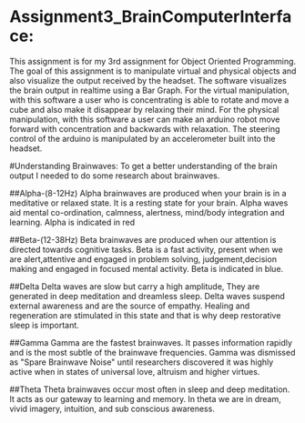 # Assignment3_BrainComputerInterface:
This assignment is for my 3rd assignment for Object Oriented Programming.
The goal of this assignment is to manipulate virtual and physical objects and also visualize the output received by the headset.
The software visualizes the brain output in realtime using a Bar Graph.
For the virtual manipulation, with this software a user who is concentrating is able to rotate and move a cube
and also make it disappear by relaxing their mind.
For the physical manipulation, with this software a user can make an arduino robot move forward with concentration and backwards with relaxation.
The steering control of the arduino is manipulated by an accelerometer built into the headset.

#Understanding Brainwaves:
To get a better understanding of the brain output I needed to do some research about brainwaves.

##Alpha-(8-12Hz)
Alpha brainwaves are produced when your brain is in a meditative or relaxed state.
It is a resting state for your brain. Alpha waves aid mental co-ordination, calmness, alertness, mind/body integration and learning.
Alpha is indicated in red

##Beta-(12-38Hz)
Beta brainwaves are produced when our attention is directed towards cognitive tasks.
Beta is a fast activity, present when we are alert,attentive and engaged in problem solving, judgement,decision making and engaged in focused mental activity.
Beta is indicated in blue.

##Delta
Delta waves are slow but carry a high amplitude, They are generated in deep meditation and dreamless sleep.
Delta waves suspend external awareness and are the source of empathy. Healing and regeneration are stimulated in this state and that is why deep
restorative sleep is important.

##Gamma
Gamma are the fastest brainwaves. It passes information rapidly and is the most subtle of the brainwave frequencies.
Gamma was dismissed as "Spare Brainwave Noise" until researchers discovered it was highly active when in states of universal love, altruism and higher virtues.

##Theta
Theta brainwaves occur most often in sleep and deep meditation. It acts as our gateway to learning and memory.
In theta we are in dream, vivid imagery, intuition, and sub conscious awareness.
